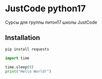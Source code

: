 # JustCode python17
Сурсы для группы питон17 школы JustCode
## Installation
```bash
pip install requests
```

```python
import time

time.sleep(0)
print("Hello World!")
```

